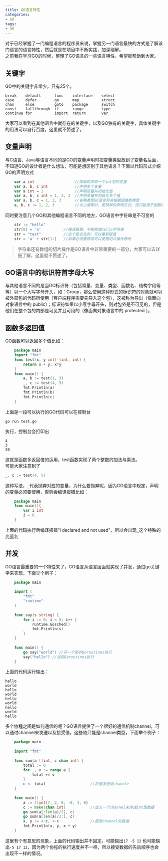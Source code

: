 ```yaml
---
title: GO语言特性
categories:
- GO
tags:
- GO
--- 
```


对于已经掌握了一门编程语言的程序员来说，掌握另一门语言最快的方式是了解该门语言的语言特性，然后就是在项目中不断实践，加深理解。  
之前我在学习GO的时候，整理了GO语言的一些语言特性，希望能帮助到大家。
<!-- more -->  
## 关键字
GO中的关键字非常少，只有25个。

	break    default      func    interface    select
	case     defer        go      map          struct
	chan     else         goto    package      switch
	const    fallthrough  if      range        type
	continue for          import  return       var  
	
大家可以看到在其他语言中就存在的关键字，以及GO独有的关键字，具体关键字的用法可以自行百度，这里就不赘述了。

## 变量声明
与C语言、Java等语言不同的是GO的变量声明时把变量类型放到了变量名后面，不知道GO的设计者是什么想法，可能是想区别于其他语言？下面以代码形式介绍GO的声明方式
```GO
    var a int                  //简单的声明一个int型的变量
    var a, b, c int            //声明多个变量
    var a int = 1              //声明变量并初始化值
    var a, b, c int = 1, 2, 3  //声明变量并初始化多个值
    var a, b, c = 1, 2, 3      //省略类型GO语言将会根据值推断类型
    a, b, c := 1, 2, 3         //与上面等价，更简单的声明方式，但只能用于函数体内
```
同时要注意几个GO和其他编程语言不同的地方，GO语言中字符串是不可变的
```GO
    str := "hello"
    str[0] = 'a'          //编译报错，不能修改hello字符串
    str = "test"          //这个是合法的，可以重新赋值
    str = 'a' + str[1:]   //如果必须要修改可以使用切片操作修改
```
> 字符串还有数组的切片操作是GO语言中非常重要的一部分，大家可以去详细了解，这里就不赘述了。

## GO语言中的标识符首字母大写
与其他语言不同的是当GO标识符（包括常量、变量、类型、函数名、结构字段等等）以一个大写字母开头，如：Group，那么使用这种形式的标识符的对象就可以被外部包的代码所使用（客户端程序需要先导入这个包），这被称为导出（像面向对象语言中的 public）；标识符如果以小写字母开头，则对包外是不可见的，但是他们在整个包的内部是可见并且可用的（像面向对象语言中的 protected ）。

## 函数多返回值
GO函数可以返回多个值比如：
```GO
    package main  
    import "fmt"
    func test(x, y int) (int, int) {
    	return x + y, x*y
    }  
    func main() {
    	a, b := test(1, 3)
    	_, c := test(4, 5)
    	fmt.Println(a)
    	fmt.Println(b)
    	fmt.Println(c)
    }
```
上面是一段可以执行的GO代码可以在控制台
```
go run test.go
```
执行，控制台会打印出
```
4
3
20
```
这就是函数多返回值的运用，test函数实现了两个整数的加法与乘法。  
可能大家注意到了
```GO
_, c := test(4, 5)
```
这种写法，`_`代表抛弃对应的变量，为什么要抛弃呢，因为GO语言中规定，声明的变量必须要使用，否则会编译报错比如：
```GO
    package main  
    func main(){
        var i int
        i = 0
    }
```
上面的代码执行后编译报错"i declared and not used"，所以会出现`_`这个特殊的变量名
## 并发
GO语言最重要的一个特性来了，GO语言从语言层面就实现了并发，通过go关键字来实现，下面举个例子：
```GO
    package main
    
    import (
    	"fmt"
    	"runtime"
    )
    
    func say(s string) {
    	for i := 0; i < 5; i++ {
    		runtime.Gosched()
    		fmt.Println(s)
    	}
    }
    
    func main() {
    	go say("world") //开一个新的Goroutines执行
    	say("hello") //当前Goroutines执行
    }
```
上面的代码运行输出：
```
hello
world
hello
world
hello
world
hello
world
hello
```
多个协程之间是如何通信的呢？GO语言提供了一个很好的通信机制channel，可以通过channel来发送以及接受值，这些值只能是channel类型，下面举个例子：
```GO
    package main
    
    import "fmt"
    
    func sum(a []int, c chan int) {
        total := 0
        for _, v := range a {
            total += v
        }
        c <- total                    //将值发送给channle
    }
    
    func main() {
        a := []int{7, 2, 8, -9, 4, 0}
        c := make(chan int)           //定义一个channel来传递int型数据
        go sum(a[:len(a)/2], c)
        go sum(a[len(a)/2:], c)
        x, y := <-c, <-c              //接受channel的数据   
        fmt.Println(x, y, x + y)
    }
```
这里有个有意思的现象，上面的代码输出并不固定，可能输出`17 -5 12` 也可能输出`-5 17 12`，因为两个协程的执行速度并不一样，所以接受数据的先后顺序也会出现不一样的情况。


